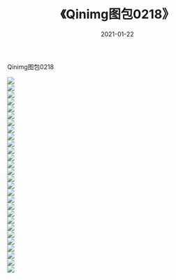 ﻿---
layout: post
title:  《Qinimg图包0218》
date:   2021-01-22
img: http://imgx.orgx.ga/Qinimg图包/Qinimg图包0218/000.jpg
categories: [美女, 清纯, 唯美]
---

Qinimg图包0218

 ![](http://imgx.orgx.ga/Qinimg图包/Qinimg图包0218/001.jpg) <br>![](http://imgx.orgx.ga/Qinimg图包/Qinimg图包0218/002.jpg) <br>![](http://imgx.orgx.ga/Qinimg图包/Qinimg图包0218/003.jpg) <br>![](http://imgx.orgx.ga/Qinimg图包/Qinimg图包0218/004.jpg) <br>![](http://imgx.orgx.ga/Qinimg图包/Qinimg图包0218/005.jpg) <br>![](http://imgx.orgx.ga/Qinimg图包/Qinimg图包0218/006.jpg) <br>![](http://imgx.orgx.ga/Qinimg图包/Qinimg图包0218/007.jpg) <br>![](http://imgx.orgx.ga/Qinimg图包/Qinimg图包0218/008.jpg) <br>![](http://imgx.orgx.ga/Qinimg图包/Qinimg图包0218/009.jpg) <br>![](http://imgx.orgx.ga/Qinimg图包/Qinimg图包0218/010.jpg) <br>![](http://imgx.orgx.ga/Qinimg图包/Qinimg图包0218/011.jpg) <br>![](http://imgx.orgx.ga/Qinimg图包/Qinimg图包0218/012.jpg) <br>![](http://imgx.orgx.ga/Qinimg图包/Qinimg图包0218/013.jpg) <br>![](http://imgx.orgx.ga/Qinimg图包/Qinimg图包0218/014.jpg) <br>![](http://imgx.orgx.ga/Qinimg图包/Qinimg图包0218/015.jpg) <br>![](http://imgx.orgx.ga/Qinimg图包/Qinimg图包0218/016.jpg) <br>![](http://imgx.orgx.ga/Qinimg图包/Qinimg图包0218/017.jpg) <br>![](http://imgx.orgx.ga/Qinimg图包/Qinimg图包0218/018.jpg) <br>![](http://imgx.orgx.ga/Qinimg图包/Qinimg图包0218/019.jpg) <br>![](http://imgx.orgx.ga/Qinimg图包/Qinimg图包0218/020.jpg) <br>![](http://imgx.orgx.ga/Qinimg图包/Qinimg图包0218/021.jpg) <br>![](http://imgx.orgx.ga/Qinimg图包/Qinimg图包0218/022.jpg) <br>![](http://imgx.orgx.ga/Qinimg图包/Qinimg图包0218/023.jpg) <br>![](http://imgx.orgx.ga/Qinimg图包/Qinimg图包0218/024.jpg) <br>![](http://imgx.orgx.ga/Qinimg图包/Qinimg图包0218/025.jpg) <br>![](http://imgx.orgx.ga/Qinimg图包/Qinimg图包0218/026.jpg) <br>![](http://imgx.orgx.ga/Qinimg图包/Qinimg图包0218/027.jpg) <br>![](http://imgx.orgx.ga/Qinimg图包/Qinimg图包0218/028.jpg) <br>